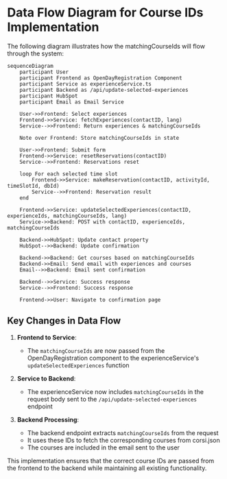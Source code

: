 # Data Flow Diagram for Course IDs Implementation

The following diagram illustrates how the matchingCourseIds will flow through the system:

```mermaid
sequenceDiagram
    participant User
    participant Frontend as OpenDayRegistration Component
    participant Service as experienceService.ts
    participant Backend as /api/update-selected-experiences
    participant HubSpot
    participant Email as Email Service

    User->>Frontend: Select experiences
    Frontend->>Service: fetchExperiences(contactID, lang)
    Service-->>Frontend: Return experiences & matchingCourseIds
    
    Note over Frontend: Store matchingCourseIds in state
    
    User->>Frontend: Submit form
    Frontend->>Service: resetReservations(contactID)
    Service-->>Frontend: Reservations reset
    
    loop For each selected time slot
        Frontend->>Service: makeReservation(contactID, activityId, timeSlotId, dbId)
        Service-->>Frontend: Reservation result
    end
    
    Frontend->>Service: updateSelectedExperiences(contactID, experienceIds, matchingCourseIds, lang)
    Service->>Backend: POST with contactID, experienceIds, matchingCourseIds
    
    Backend->>HubSpot: Update contact property
    HubSpot-->>Backend: Update confirmation
    
    Backend->>Backend: Get courses based on matchingCourseIds
    Backend->>Email: Send email with experiences and courses
    Email-->>Backend: Email sent confirmation
    
    Backend-->>Service: Success response
    Service-->>Frontend: Success response
    
    Frontend->>User: Navigate to confirmation page
```

## Key Changes in Data Flow

1. **Frontend to Service**:
   - The `matchingCourseIds` are now passed from the OpenDayRegistration component to the experienceService's `updateSelectedExperiences` function

2. **Service to Backend**:
   - The experienceService now includes `matchingCourseIds` in the request body sent to the `/api/update-selected-experiences` endpoint

3. **Backend Processing**:
   - The backend endpoint extracts `matchingCourseIds` from the request
   - It uses these IDs to fetch the corresponding courses from corsi.json
   - The courses are included in the email sent to the user

This implementation ensures that the correct course IDs are passed from the frontend to the backend while maintaining all existing functionality.